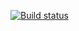 [![Build status](https://ci.appveyor.com/api/projects/status/ckxlau8laejv3t9s?svg=true)](https://ci.appveyor.com/project/astsidvan/testmode)
